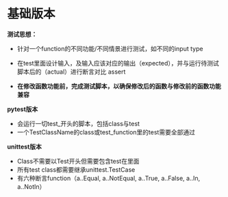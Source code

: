 # 基础版本

**测试思想：**

- 针对一个function的不同功能/不同情景进行测试，如不同的input type

- 在test里面设计输入，及输入应该对应的输出（expected），并与运行待测试脚本后的（actual）进行断言对比 assert
- **在修改函数功能前，完成测试脚本，以确保修改后的函数与修改前的函数功能兼容**



**pytest版本**

- 会运行一切test_开头的脚本，包括class与test
- 一个TestClassName的class或test_function里的test需要全部通过

**unittest版本**

- Class不需要以Test开头但需要包含test在里面
- 所有test class都需要继承unittest.TestCase
- 有六种断言function（a..Equal, a..NotEqual, a..True, a..False, a..In, a..NotIn）

